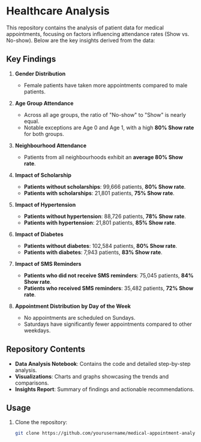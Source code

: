 # Healthcare Analysis

This repository contains the analysis of patient data for medical appointments, focusing on factors influencing attendance rates (Show vs. No-show). Below are the key insights derived from the data:

## Key Findings

1. **Gender Distribution**  
   - Female patients have taken more appointments compared to male patients.

2. **Age Group Attendance**  
   - Across all age groups, the ratio of "No-show" to "Show" is nearly equal.  
   - Notable exceptions are Age 0 and Age 1, with a high **80% Show rate** for both groups.

3. **Neighbourhood Attendance**  
   - Patients from all neighbourhoods exhibit an **average 80% Show rate**.

4. **Impact of Scholarship**  
   - **Patients without scholarships**: 99,666 patients, **80% Show rate**.  
   - **Patients with scholarships**: 21,801 patients, **75% Show rate**.

5. **Impact of Hypertension**  
   - **Patients without hypertension**: 88,726 patients, **78% Show rate**.  
   - **Patients with hypertension**: 21,801 patients, **85% Show rate**.

6. **Impact of Diabetes**  
   - **Patients without diabetes**: 102,584 patients, **80% Show rate**.  
   - **Patients with diabetes**: 7,943 patients, **83% Show rate**.

7. **Impact of SMS Reminders**  
   - **Patients who did not receive SMS reminders**: 75,045 patients, **84% Show rate**.  
   - **Patients who received SMS reminders**: 35,482 patients, **72% Show rate**.

8. **Appointment Distribution by Day of the Week**  
   - No appointments are scheduled on Sundays.  
   - Saturdays have significantly fewer appointments compared to other weekdays.

## Repository Contents

- **Data Analysis Notebook**: Contains the code and detailed step-by-step analysis.  
- **Visualizations**: Charts and graphs showcasing the trends and comparisons.  
- **Insights Report**: Summary of findings and actionable recommendations.

## Usage

1. Clone the repository:
   ```bash
   git clone https://github.com/yourusername/medical-appointment-analysis.git


